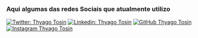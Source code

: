 ### Aqui algumas das redes Sociais que atualmente utilizo <br>

[![Twitter: Thyago Tosin](https://img.shields.io/twitter/follow/thyagotosin?style=social)](https://twitter.com/thyagotosin)
[![Linkedin: Thyago Tosin](https://img.shields.io/badge/-ThyagoTosin-blue?style=flat-square&logo=Linkedin&logoColor=white&link=https://www.linkedin.com/in/thyagotosin)](https://www.linkedin.com/in/thyagotosin/)
[![GitHub Thyago Tosin](https://img.shields.io/github/followers/EmanuelAngelo?label=follow&style=social)](https://github.com/thyagotosin)
[![Instagram Thyago Tosin](https://img.shields.io/badge/Instagram-thyagotosin-green)](https://www.instagram.com/thyagotosin/)
<br>
